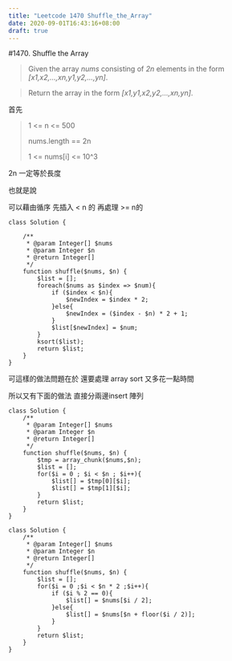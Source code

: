 ```yaml
---
title: "Leetcode 1470 Shuffle_the_Array"
date: 2020-09-01T16:43:16+08:00
draft: true
---
```


#1470. Shuffle the Array

>Given the array *nums* consisting of *2n* elements in the form *[x1,x2,...,xn,y1,y2,...,yn]*.

>Return the array in the form *[x1,y1,x2,y2,...,xn,yn]*.


首先
>1 <= n <= 500
>
>nums.length == 2n
>
>1 <= nums[i] <= 10^3


2n 一定等於長度

也就是說

可以藉由循序 先插入 < n 的 再處理 >= n的

```
class Solution {

    /**
     * @param Integer[] $nums
     * @param Integer $n
     * @return Integer[]
     */
    function shuffle($nums, $n) {
        $list = [];
        foreach($nums as $index => $num){
            if ($index < $n){
                $newIndex = $index * 2;
            }else{
                $newIndex = ($index - $n) * 2 + 1;
            }
            $list[$newIndex] = $num;
        }
        ksort($list);
        return $list;
    }
}
```
可這樣的做法問題在於 還要處理 array sort 又多花一點時間

所以又有下面的做法
直接分兩邊insert 陣列

```
class Solution {
    /**
     * @param Integer[] $nums
     * @param Integer $n
     * @return Integer[]
     */
    function shuffle($nums, $n) {
        $tmp = array_chunk($nums,$n);
        $list = [];
        for($i = 0 ; $i < $n ; $i++){
            $list[] = $tmp[0][$i];
            $list[] = $tmp[1][$i];
        }
        return $list;
    }
} 
```

```
class Solution {
    /**
     * @param Integer[] $nums
     * @param Integer $n
     * @return Integer[]
     */
    function shuffle($nums, $n) {
        $list = [];
        for($i = 0 ;$i < $n * 2 ;$i++){
            if ($i % 2 == 0){
                $list[] = $nums[$i / 2];
            }else{
                $list[] = $nums[$n + floor($i / 2)];
            }
        }
        return $list;
    }
}
```